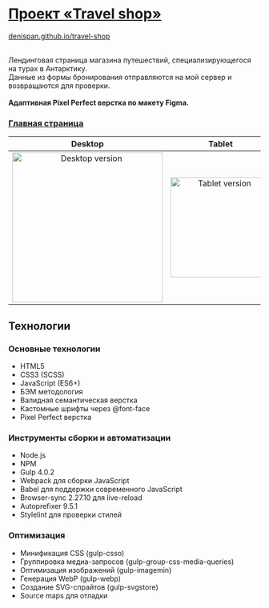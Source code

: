 # [Проект «Travel shop»](https://denispan.github.io/travel-shop/index.html)

[denispan.github.io/travel-shop](https://denispan.github.io/travel-shop/) </br></br>

Лендинговая страница магазина путешествий, специализирующегося на турах в Антарктику.</br>
Данные из формы бронирования отправляются на мой сервер и возвращаются для проверки.</br></br>
<strong>Адаптивная Pixel Perfect верстка по макету Figma.</strong>

### [Главная страница](https://denispan.github.io/travel-shop/)
| Desktop | Tablet | Mobile |
|:---------------:|:--------------:|:----------------:|
| <img width="300" alt="Desktop version" src="https://github.com/user-attachments/assets/671cf4d6-8100-4229-ab05-a3f45f44776e" /> | <img width="200" alt="Tablet version" src="https://github.com/user-attachments/assets/933d60cb-d285-4473-8b6e-0abd5072ae31" /> | <img width="150" alt="Mobile version" src="https://github.com/user-attachments/assets/af263af8-d98f-415b-bb05-a48e988cb323" /> |


## Технологии

### Основные технологии

- HTML5
- CSS3 (SCSS)
- JavaScript (ES6+)
- БЭМ методология
- Валидная семантическая верстка
- Кастомные шрифты через @font-face
- Pixel Perfect верстка

### Инструменты сборки и автоматизации
- Node.js
- NPM
- Gulp 4.0.2
- Webpack для сборки JavaScript
- Babel для поддержки современного JavaScript
- Browser-sync 2.27.10 для live-reload
- Autoprefixer 9.5.1
- Stylelint для проверки стилей

### Оптимизация
- Минификация CSS (gulp-csso)
- Группировка медиа-запросов (gulp-group-css-media-queries)
- Оптимизация изображений (gulp-imagemin)
- Генерация WebP (gulp-webp)
- Создание SVG-спрайтов (gulp-svgstore)
- Source maps для отладки
